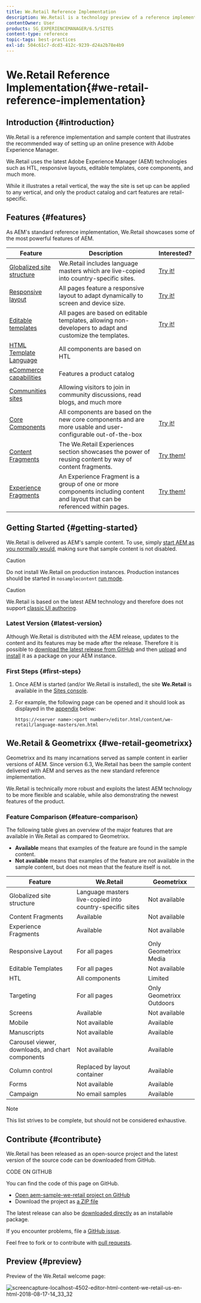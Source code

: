 ```yaml
---
title: We.Retail Reference Implementation
description: We.Retail is a technology preview of a reference implementation that illustrates the recommended way of setting up an online presence with AEM
contentOwner: User
products: SG_EXPERIENCEMANAGER/6.5/SITES
content-type: reference
topic-tags: best-practices
exl-id: 504c61c7-dcd3-412c-9239-d24a2b78e4b9
---
```

# We.Retail Reference Implementation{#we-retail-reference-implementation}

## Introduction {#introduction}

We.Retail is a reference implementation and sample content that illustrates the recommended way of setting up an online presence with Adobe Experience Manager.

We.Retail uses the latest Adobe Experience Manager (AEM) technologies such as HTL, responsive layouts, editable templates, core components, and much more.

While it illustrates a retail vertical, the way the site is set up can be applied to any vertical, and only the product catalog and cart features are retail-specific.

## Features {#features}

As AEM's standard reference implementation, We.Retail showcases some of the most powerful features of AEM.

| **Feature** |**Description** |**Interested?** |
|---|---|---|
| [Globalized site structure](/help/sites-administering/tc-bp.md) |We.Retail includes language masters which are live-copied into country-specific sites. | [Try it!](/help/sites-developing/we-retail-globalized-site-structure.md) |
| [Responsive layout](/help/sites-authoring/responsive-layout.md) |All pages feature a responsive layout to adapt dynamically to screen and device size. | [Try it!](/help/sites-developing/we-retail-responsive-layout.md) |
| [Editable templates](/help/sites-developing/page-templates-editable.md) |All pages are based on editable templates, allowing non-developers to adapt and customize the templates. | [Try it!](/help/sites-developing/we-retail-editable-templates.md) |
| [HTML Template Language](https://experienceleague.adobe.com/docs/experience-manager-htl/content/overview.html) |All components are based on HTL |  |
| [eCommerce capabilities](/help/commerce/cif-classic/developing/ecommerce.md) |Features a product catalog |  |
| [Communities sites](/help/communities/overview.md) |Allowing visitors to join in community discussions, read blogs, and much more |  |
| [Core Components](https://experienceleague.adobe.com/docs/experience-manager-core-components/using/introduction.html) |All components are based on the new core components and are more usable and user-configurable out-of-the-box | [Try it!](/help/sites-developing/we-retail-core-components.md) |
| [Content Fragments](/help/assets/content-fragments/content-fragments.md) |The We.Retail Experiences section showcases the power of reusing content by way of content fragments. | [Try them!](/help/sites-developing/we-retail-content-fragments.md) |
| [Experience Fragments](/help/sites-authoring/experience-fragments.md) |An Experience Fragment is a group of one or more components including content and layout that can be referenced within pages. | [Try them!](/help/sites-developing/we-retail-experience-fragments.md) |

## Getting Started {#getting-started}

We.Retail is delivered as AEM's sample content. To use, simply [start AEM as you normally would](/help/sites-deploying/deploy.md#getting-started), making sure that sample content is not disabled.

>[!CAUTION]
>
>Do not install We.Retail on production instances. Production instances should be started in `nosamplecontent` [run mode](/help/sites-deploying/configure-runmodes.md).

>[!CAUTION]
>
>We.Retail is based on the latest AEM technology and therefore does not support [classic UI authoring](/help/sites-classic-ui-authoring/classic-page-author-first-steps.md).

### Latest Version {#latest-version}

Although We.Retail is distributed with the AEM release, updates to the content and its features may be made after the release. Therefore it is possible to [download the latest release from GitHub](https://github.com/Adobe-Marketing-Cloud/aem-sample-we-retail/releases) and then [upload](/help/sites-administering/package-manager.md#uploading-packages-from-your-file-system) and [install](/help/sites-administering/package-manager.md#installing-packages) it as a package on your AEM instance.

### First Steps {#first-steps}

1. Once AEM is started (and/or We.Retail is installed), the site **We.Retail** is available in the [Sites console](/help/sites-authoring/basic-handling.md#global-navigation).
1. For example, the following page can be opened and it should look as displayed in the [appendix](#appendix) below:

   `https://<server name>:<port number>/editor.html/content/we-retail/language-masters/en.html`

## We.Retail & Geometrixx {#we-retail-geometrixx}

Geometrixx and its many incarnations served as sample content in earlier versions of AEM. Since version 6.3, We.Retail has been the sample content delivered with AEM and serves as the new standard reference implementation.

We.Retail is technically more robust and exploits the latest AEM technology to be more flexible and scalable, while also demonstrating the newest features of the product.

### Feature Comparison {#feature-comparison}

The following table gives an overview of the major features that are available in We.Retail as compared to Geometrixx.

* **Available** means that examples of the feature are found in the sample content.
* **Not available** means that examples of the feature are not available in the sample content, but does not mean that the feature itself is not.

| **Feature** |**We.Retail** |**Geometrixx** |
|---|---|---|
| Globalized site structure |Language masters live-copied into country-specific sites |Not available |
| Content Fragments |Available |Not available |
| Experience Fragments |Available |Not available |
| Responsive Layout |For all pages |Only Geometrixx Media |
| Editable Templates |For all pages |Not available |
| HTL |All components |Limited |
| Targeting |For all pages |Only Geometrixx Outdoors |
| Screens |Available |Not available |
| Mobile |Not available |Available |
| Manuscripts |Not available |Available |
| Carousel viewer, downloads, and chart components |Not available |Available |
| Column control |Replaced by layout container |Available |
| Forms |Not available |Available |
| Campaign |No email samples |Available |

>[!NOTE]
>
>This list strives to be complete, but should not be considered exhaustive.

## Contribute {#contribute}

We.Retail has been released as an open-source project and the latest version of the source code can be downloaded from GitHub.

CODE ON GITHUB

You can find the code of this page on GitHub.

* [Open aem-sample-we-retail project on GitHub](https://github.com/Adobe-Marketing-Cloud/aem-sample-we-retail)
* Download the project as [a ZIP file](https://codeload.github.com/Adobe-Marketing-Cloud/aem-sample-we-retail/zip/refs/heads/master)

The latest release can also be [downloaded directly](https://github.com/Adobe-Marketing-Cloud/aem-sample-we-retail/releases/tag/we.retail.reactor-4.0.0) as an installable package.

If you encounter problems, file a [GitHub issue](https://github.com/Adobe-Marketing-Cloud/aem-sample-we-retail/issues).

Feel free to fork or to contribute with [pull requests](https://github.com/Adobe-Marketing-Cloud/aem-sample-we-retail/pulls).

## Preview {#preview}

Preview of the We.Retail welcome page:

![screencapture-localhost-4502-editor-html-content-we-retail-us-en-html-2018-08-17-14_33_32](assets/screencapture-localhost-4502-editor-html-content-we-retail-us-en-html-2018-08-17-14_33_32.png)
